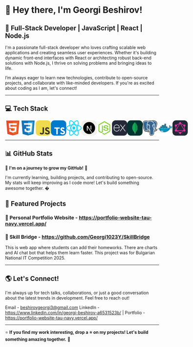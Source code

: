 # 👋 Hey there, I'm Georgi Beshirov!

## 🚀 Full-Stack Developer | JavaScript | React | Node.js

I'm a passionate full-stack developer who loves crafting scalable web applications and creating seamless user experiences. Whether it's building dynamic front-end interfaces with React or architecting robust back-end solutions with Node.js, I thrive on solving problems and bringing ideas to life. 

I’m always eager to learn new technologies, contribute to open-source projects, and collaborate with like-minded developers. If you're as excited about coding as I am, let's connect!

---

## 💻 Tech Stack

<div style="display: flex; gap: 35;">
    <img src="https://github.com/Georgi1023Y/Georgi1023Y/blob/main/devicon--html5.svg" width="50" height="50">
    <img src="https://github.com/Georgi1023Y/Georgi1023Y/blob/main/devicon--css3.svg" width="50" height="50">
    <img src="https://github.com/Georgi1023Y/Georgi1023Y/blob/main/skill-icons--javascript.svg" width="50" height="50">
    <img src="https://github.com/Georgi1023Y/Georgi1023Y/blob/main/skill-icons--typescript.svg" width="50" height="50">
    <img src="https://github.com/Georgi1023Y/Georgi1023Y/blob/main/logos--react.svg" width="50" height="50">
    <img src="https://github.com/Georgi1023Y/Georgi1023Y/blob/main/skill-icons--nextjs-light.svg" width="50" height="50">
    <img src="https://github.com/Georgi1023Y/Georgi1023Y/blob/main/vscode-icons--file-type-node.svg" width="50" height="50">
    <img src="https://github.com/Georgi1023Y/Georgi1023Y/blob/main/skill-icons--expressjs-dark.svg" width="50" height="50">
    <img src="https://github.com/Georgi1023Y/Georgi1023Y/blob/main/skill-icons--mongodb.svg" width="50" height="50">
    <img src="https://github.com/Georgi1023Y/Georgi1023Y/blob/main/logos--postgresql.svg" width="50" height="50">
    <img src="https://github.com/Georgi1023Y/Georgi1023Y/blob/main/devicon--docker.svg" width="50" height="50">
    <img src="https://github.com/Georgi1023Y/Georgi1023Y/blob/main/skill-icons--graphql-dark.svg" width="50" height="50">
</div>


---

## 📊 GitHub Stats

🚀 **I'm on a journey to grow my GitHub!** 🚀

I'm currently learning, building projects, and contributing to open-source. My stats will keep improving as I code more! Let's build something awesome together. �

## 📂 Featured Projects

### 🚀 Personal Portfolio Website - https://portfolio-website-tau-navy.vercel.app/

### 🌟 Skill Bridge - https://github.com/Georgi1023Y/SkillBridge
This is web app where students can add their homeworks. There are charts and AI chat bot that helps them learn faster.
This project was for Bulgarian National IT Competition 2025.

---

## 🌎 Let's Connect!

I'm always up for tech talks, collaborations, or just a good conversation about the latest trends in development. Feel free to reach out!

Email - beshirovgeorgi3@gmail.com
LinkedIn - https://www.linkedin.com/in/georgi-beshirov-a6531523b/ | Portfolio - https://portfolio-website-tau-navy.vercel.app/

---

⭐ **If you find my work interesting, drop a ⭐ on my projects! Let's build something amazing together.** 🚀

